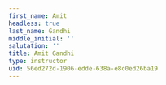 ```yaml
---
first_name: Amit
headless: true
last_name: Gandhi
middle_initial: ''
salutation: ''
title: Amit Gandhi
type: instructor
uid: 56ed272d-1906-edde-638a-e8c0ed26ba19
---
```

